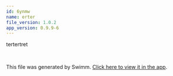 ```yaml
---
id: 6ynmw
name: erter
file_version: 1.0.2
app_version: 0.9.9-6
---
```


tertertret

<br/>

This file was generated by Swimm. [Click here to view it in the app](http://localhost:5000/repos/Z2l0aHViJTNBJTNBRGFuYS10ZXN0JTNBJTNBZGFuYWV2ZW5oYWlt/docs/6ynmw).